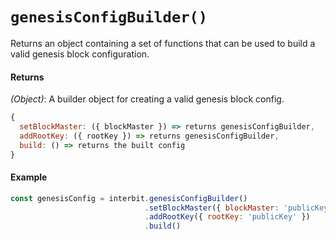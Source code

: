# `genesisConfigBuilder()`

Returns an object containing a set of functions that can be used to build a valid genesis block configuration.

#### Returns

*(Object)*: A builder object for creating a valid genesis block config.

```js
{
  setBlockMaster: ({ blockMaster }) => returns genesisConfigBuilder,
  addRootKey: ({ rootKey }) => returns genesisConfigBuilder,
  build: () => returns the built config
}
```

#### Example

```js
const genesisConfig = interbit.genesisConfigBuilder()
                              .setBlockMaster({ blockMaster: 'publicKey' })
                              .addRootKey({ rootKey: 'publicKey' })
                              .build()
```

